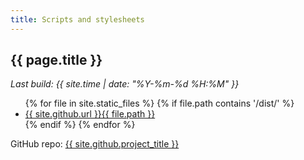 ```yaml
---
title: Scripts and stylesheets
---
```


## {{ page.title }}

*Last build: {{ site.time | date: "%Y-%m-%d %H:%M" }}*

<ul>
{% for file in site.static_files %}
    {% if file.path contains '/dist/' %}
        <li><a href="{{ site.github.url }}{{ file.path }}" title="Updated: {{ file.modified_time | date: "%Y-%m-%d %H:%M" }}">{{ site.github.url }}{{ file.path }}</a></li>
    {% endif %}
{% endfor %}
</ul>

<p>GitHub repo: <a href="{{ site.github.repository_url }}">{{ site.github.project_title }}</a></p>

